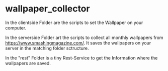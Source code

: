 # wallpaper_collector

In the clientside Folder are the scripts to set the Wallpaper on your computer.

In the serverside Folder art the scripts to collect all monthly wallpapers from https://www.smashingmagazine.com/. It saves the wallpapers on your server in the matching folder sctructure.

In the "rest" Folder is a tiny Rest-Service to get the Information where the wallpapers are saved. 

 
